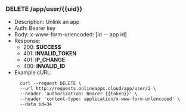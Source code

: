 ### DELETE /app/user/{{uid}}
- Description: Unlink an app
- Auth: Bearer key
- Body: x-www-form-urlencoded: [id -- app id]
- Response:
    - 200: **SUCCESS**
    - 401: **INVALID_TOKEN**
    - 401: **IP_CHANGE**
    - 400: **INVALID_ID**
- Example cURL:
  ```
    curl --request DELETE \
    --url http://requests.onlineapps.cloud/app/user/2 \
    --header 'authorization: Bearer {{token}}' \
    --header 'content-type: application/x-www-form-urlencoded' \
    --data id=34
